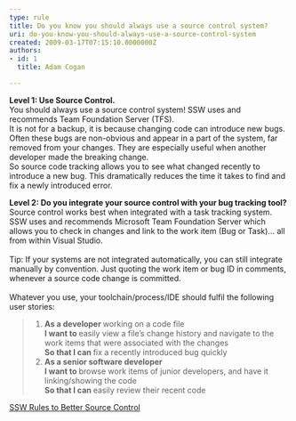 ```yaml
---
type: rule
title: Do you know you should always use a source control system?
uri: do-you-know-you-should-always-use-a-source-control-system
created: 2009-03-17T07:15:10.0000000Z
authors:
- id: 1
  title: Adam Cogan

---
```




<span class='intro'> <p><strong>Level 1&#58;&#160;Use&#160;Source&#160;Control.&#160;</strong><br>You should always use a source control system! SSW uses and recommends Team Foundation Server (TFS). <br>It is not for a backup, it is because changing code can introduce new bugs. Often these bugs are non-obvious and appear in a part of the system, far removed from your changes. They are especially useful when another developer made the breaking change.<br>So source code tracking allows you to see what changed recently to introduce a new bug. This dramatically reduces the time it takes to find and fix a newly introduced error.</p>
<p dir="ltr"><strong>Level 2&#58; Do you integrate your source control with your bug tracking tool?</strong><br>Source control works best when integrated with a task tracking system. SSW uses and recommends Microsoft Team Foundation Server which allows you to check in changes and link to the work item (Bug or Task)... all from within Visual Studio. <br>&#160;<br>Tip&#58; If your systems are not integrated automatically, you can still integrate manually by convention. Just quoting the work item or bug ID in comments, whenever a source code change is committed.<br>&#160;<br>Whatever you use, your toolchain/process/IDE should fulfil the following user stories&#58;</p>
<blockquote dir="ltr" style="margin-right&#58;0px;"><ol><li><strong>As a developer </strong>working on a code file <br><strong>I want to </strong>easily view a file’s change history and navigate to the work items that were associated with the changes <br><strong>So that I can </strong>fix a recently introduced bug quickly</li>
<li><strong>As a senior software developer </strong><br><strong>I want to </strong>browse work items of junior developers, and have it linking/showing the code <br><strong>So that I can </strong>easily review their recent code<br></li></ol>
</blockquote>
<p><a href="http&#58;//www.ssw.com.au/ssw/Standards/Rules/RulesToBetterSourceControl.aspx">SSW Rules to Better Source Control</a> </p>
 </span>




